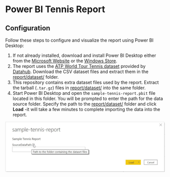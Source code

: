 # Power BI Tennis Report

## Configuration
Follow these steps to configure and visualize the report using Power BI Desktop:

1. If not already installed, download and install Power BI Desktop either from the [Microsoft Website](https://powerbi.microsoft.com/en-us/downloads/ "Microsoft Website") or the [Windows Store](https://www.microsoft.com/en-us/p/power-bi-desktop/9ntxr16hnw1t?activetab=pivot:overviewtab "Windows Store").
2. The report uses the [ATP World Tour Tennis dataset](https://datahub.io/sports-data/atp-world-tour-tennis-data "ATP World Tour Tennis dataset") provided by [Datahub](https://datahub.io/). Download the CSV dataset files and extract them in the [report/dataset/](dataset/) folder.
3. This repository contains extra dataset files used by the report. Extract the tarball (`.tar.gz`) files in [report/dataset/](dataset/) into the same folder.
4. Start Power BI Desktop and open the `sample-tennis-report.pbit` file located in this folder. You will be prompted to enter the path for the data source folder. Specify the path to the [report/dataset/](dataset/) folder and click **Load** -it will take a few minutes to complete importing the data into the report.


![Dataset Path Prompt](../assets/prompt-dataset-path.jpg)
